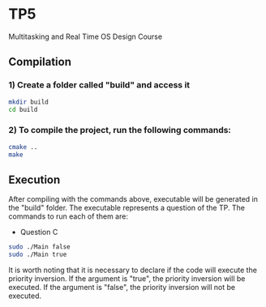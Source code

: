 # TP5
Multitasking and Real Time OS Design Course

##  Compilation

### 1) Create a folder called "build" and access it

```bash
mkdir build
cd build
```

### 2) To compile the project, run the following commands:

```bash
cmake ..
make
```

## Execution

After compiling with the commands above, executable will be generated in the "build" folder. The executable represents a question of the TP. The commands to run each of them are:

- Question C
```bash
sudo ./Main false
sudo ./Main true
```

It is worth noting that it is necessary to declare if the code will execute the priority inversion. If the argument is "true", the priority inversion will be executed. If the argument is "false", the priority inversion will not be executed.
